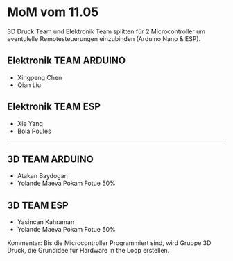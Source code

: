 # MoM vom 11.05
3D Druck Team und Elektronik Team splitten für 2 Microcontroller um eventulelle Remotesteuerungen einzubinden (Arduino Nano & ESP).

## Elektronik TEAM ARDUINO
* Xingpeng Chen
* Qian Liu

## Elektronik TEAM ESP
* Xie Yang
* Bola Poules
---
## 3D TEAM ARDUINO
* Atakan Baydogan
* Yolande Maeva Pokam Fotue 50%

## 3D TEAM ESP
* Yasincan Kahraman
* Yolande Maeva Pokam Fotue 50%

Kommentar: Bis die Microcontroller Programmiert sind, wird Gruppe 3D Druck, die Grundidee für Hardware in the Loop erstellen.